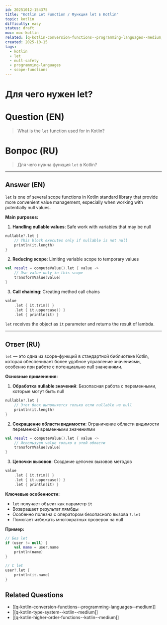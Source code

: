 ```yaml
---
id: 20251012-154375
title: "Kotlin Let Function / Функция let в Kotlin"
topic: kotlin
difficulty: easy
status: draft
moc: moc-kotlin
related: [q-kotlin-conversion-functions--programming-languages--medium, q-kotlin-type-system--kotlin--medium, q-kotlin-higher-order-functions--kotlin--medium]
created: 2025-10-15
tags:
  - kotlin
  - let
  - null-safety
  - programming-languages
  - scope-functions
---
```

# Для чего нужен let?

# Question (EN)
> What is the `let` function used for in Kotlin?

# Вопрос (RU)
> Для чего нужна функция `let` в Kotlin?

---

## Answer (EN)

`let` is one of several scope functions in Kotlin standard library that provide more convenient value management, especially when working with potentially null values.

**Main purposes:**

1. **Handling nullable values**: Safe work with variables that may be null
```kotlin
nullable?.let {
    // This block executes only if nullable is not null
    println(it.length)
}
```

2. **Reducing scope**: Limiting variable scope to temporary values
```kotlin
val result = computeValue().let { value ->
    // Use value only in this scope
    transformValue(value)
}
```

3. **Call chaining**: Creating method call chains
```kotlin
value
    .let { it.trim() }
    .let { it.uppercase() }
    .let { println(it) }
```

`let` receives the object as `it` parameter and returns the result of lambda.

---

## Ответ (RU)

`let` — это одна из scope-функций в стандартной библиотеке Kotlin, которая обеспечивает более удобное управление значениями, особенно при работе с потенциально null значениями.

**Основные применения:**

1. **Обработка nullable значений**: Безопасная работа с переменными, которые могут быть null
```kotlin
nullable?.let {
    // Этот блок выполняется только если nullable не null
    println(it.length)
}
```

2. **Сокращение области видимости**: Ограничение области видимости переменной временными значениями
```kotlin
val result = computeValue().let { value ->
    // Используем value только в этой области
    transformValue(value)
}
```

3. **Цепочки вызовов**: Создание цепочек вызовов методов
```kotlin
value
    .let { it.trim() }
    .let { it.uppercase() }
    .let { println(it) }
```

**Ключевые особенности:**
- `let` получает объект как параметр `it`
- Возвращает результат лямбды
- Особенно полезна с оператором безопасного вызова `?.let`
- Помогает избежать многократных проверок на null

**Пример:**
```kotlin
// Без let
if (user != null) {
    val name = user.name
    println(name)
}

// С let
user?.let {
    println(it.name)
}
```

## Related Questions

- [[q-kotlin-conversion-functions--programming-languages--medium]]
- [[q-kotlin-type-system--kotlin--medium]]
- [[q-kotlin-higher-order-functions--kotlin--medium]]
